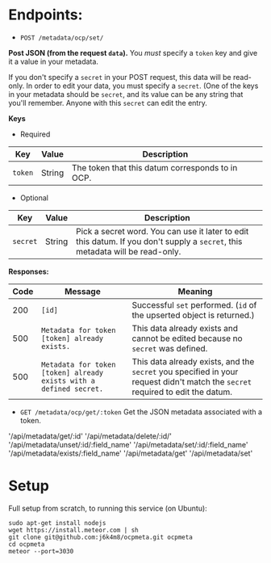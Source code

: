 
# Endpoints:
- `POST /metadata/ocp/set/`

 **Post JSON (from the request `data`).** You *must* specify a `token` key and give it a value in your metadata.

 If you don't specify a `secret` in your POST request, this data will be read-only. In order to edit your data, you must specify a `secret`. (One of the keys in your metadata should be `secret`, and its value can be any string that you'll remember. Anyone with this `secret` can edit the entry.

 **Keys**
 - Required

  | Key | Value | Description |
  |-----|-------|-------------|
  | `token` | String | The token that this datum corresponds to in OCP. |

 - Optional

  | Key | Value | Description |
  |-----|-------|-------------|
  | `secret` | String | Pick a secret word. You can use it later to edit this datum. If you don't supply a `secret`, this metadata will be read-only. |


 **Responses:**

 | Code | Message | Meaning |
 |------|---------|---------|
 | 200  | `[id]`  | Successful `set` performed. (`id` of the upserted object is returned.) |
 | 500  | `Metadata for token [token] already exists.` | This data already exists and cannot be edited because no `secret` was defined. |
 | 500  | `Metadata for token [token] already exists with a defined secret.` | This data already exists, and the `secret` you specified in your request didn't match the `secret` required to edit the datum. |

- `GET /metadata/ocp/get/:token`
  Get the JSON metadata associated with a token.



'/api/metadata/get/:id'
'/api/metadata/delete/:id/'
'/api/metadata/unset/:id/:field_name'
'/api/metadata/set/:id/:field_name'
'/api/metadata/exists/:field_name'
'/api/metadata/get'
'/api/metadata/set'

# Setup

Full setup from scratch, to running this service (on Ubuntu):

```
sudo apt-get install nodejs
wget https://install.meteor.com | sh
git clone git@github.com:j6k4m8/ocpmeta.git ocpmeta
cd ocpmeta
meteor --port=3030
```
